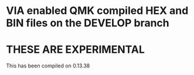 # VIA enabled QMK compiled HEX and BIN files on the DEVELOP branch

# THESE ARE EXPERIMENTAL 

 This has been compiled on 0.13.38
